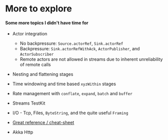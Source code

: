 # More to explore

#### Some more topics I didn't have time for

- Actor integration
  - No backpressure: `Source.actorRef`, `Sink.actorRef`
  - Backpressure: `Sink.actorRefWithAck`, `ActorPublisher`, and `ActorSubscriber`
  - Remote actors are not allowed in streams due to inherent unreliability of remote calls
- Nesting and flattening stages
- Time windowing and time based `xyzWithin` stages
- Rate management with `conflate`, `expand`, `batch` and `buffer`
- Streams TestKit
- I/O - Tcp, Files, `ByteString`, and the quite useful `Framing`

- [Great reference / cheat-sheet](http://doc.akka.io/docs/akka/current/scala/stream/stages-overview.html)

- Akka Http
